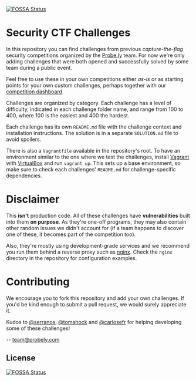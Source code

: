 [![FOSSA Status](https://app.fossa.com/api/projects/git%2Bgithub.com%2FHaritestrisk%2FCTF-Challenges.svg?type=shield)](https://app.fossa.com/projects/git%2Bgithub.com%2FHaritestrisk%2FCTF-Challenges?ref=badge_shield)

Security CTF Challenges
=======================

In this repository you can find challenges from previous _capture-the-flag_ security competitions organized by the [Probe.ly](https://probely.com) team. For now we're only adding challenges that were both opened and successfully solved by some team during a public event.

Feel free to use these in your own competitions either _as-is_ or as starting points for your own custom challenges, perhaps together with our [competition dashboard](https://github.com/Probely/CTF-Game).

Challenges are organized by category. Each challenge has a level of difficulty, indicated in each challenge folder name, and range from 100 to 400, where 100 is the easiest and 400 the hardest.

Each challenge has its own `README.md` file with the challenge context and installation instructions. The solution is in a separate `SOLUTION.md` file to avoid spoilers.

There is also a `Vagrantfile` available in the repository's root. To have an environment similar to the one where we test the challenges, install [Vagrant](https://www.vagrantup.com/) with [VirtualBox](https://www.virtualbox.org/) and run `vagrant up`. This sets up a base environment, so make sure to check each challenges' `README.md` for challenge-specific dependencies.

Disclaimer
==========

This **isn't** production code. All of these challenges have **vulnerabilities** built into them **on purpose**. As they're one-off programs, they may also contain other random issues we didn't account for (if a team happens to discover one of these, it becomes part of the competition too).

Also, they're mostly using development-grade services and we recommend you run them behind a reverse proxy such as [nginx](https://nginx.org/). Check the `nginx` directory in the repository for configuration examples.

Contributing
============

We encourage you to fork this repository and add your own challenges. If you'd be kind enough to submit a pull request, we would surely appreciate it.


Kudos to [@serranos](https://github.com/serranos), [@tomahock](https://github.com/tomahock) and [@carlosefr](https://github.com/carlosefr) for helping developing some of these challenges!


--
team@probely.com


## License
[![FOSSA Status](https://app.fossa.com/api/projects/git%2Bgithub.com%2FHaritestrisk%2FCTF-Challenges.svg?type=large)](https://app.fossa.com/projects/git%2Bgithub.com%2FHaritestrisk%2FCTF-Challenges?ref=badge_large)